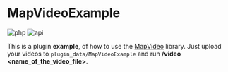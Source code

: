 # MapVideoExample

![php](https://img.shields.io/badge/php-8.1-informational)
![api](https://img.shields.io/badge/pocketmine-5.0-informational)

This is a plugin **example**, of how to use the [MapVideo](https://github.com/J1b1x/MapVideo) library.
Just upload your videos to ``plugin_data/MapVideoExample`` and run **/video <name_of_the_video_file>**.